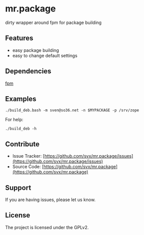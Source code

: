 # mr.package
dirty wrapper around fpm for package building

## Features

- easy package building
- easy to change default settings

## Dependencies
[fpm](https://github.com/jordansissel/fpm)

## Examples

	./build_deb.bash -m sven@so36.net -n $MYPACKAGE -p /srv/zope

For help:

	./build_deb -h

## Contribute
- Issue Tracker: [https://github.com/svx/mr.package/issues](https://github.com/svx/mr.package/issues)
- Source Code: [https://github.com/svx/mr.package](https://github.com/svx/mr.package)


## Support
If you are having issues, please let us know.

## License
The project is licensed under the GPLv2.


